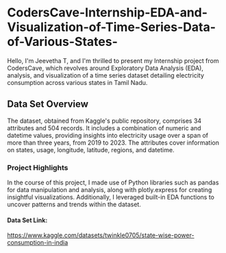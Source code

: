 # CodersCave-Internship-EDA-and-Visualization-of-Time-Series-Data-of-Various-States-
Hello, I'm Jeevetha T, and I'm thrilled to present my Internship project from CodersCave, which revolves around Exploratory Data Analysis (EDA), analysis, and visualization of a time series dataset detailing electricity consumption across various states in Tamil Nadu.
## Data Set Overview
The dataset, obtained from Kaggle's public repository, comprises 34 attributes and 504 records. It includes a combination of numeric and datetime values, providing insights into electricity usage over a span of more than three years, from 2019 to 2023. The attributes cover information on states, usage, longitude, latitude, regions, and datetime.
### Project Highlights
In the course of this project, I made use of Python libraries such as pandas for data manipulation and analysis, along with plotly.express for creating insightful visualizations. Additionally, I leveraged built-in EDA functions to uncover patterns and trends within the dataset.
#### Data Set Link: 
https://www.kaggle.com/datasets/twinkle0705/state-wise-power-consumption-in-india
